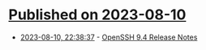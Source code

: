 # [Published on 2023-08-10](index.md)

* [2023-08-10, 22:38:37](https://lobste.rs/s/mghxmo/openssh_9_4_release_notes) - [OpenSSH 9.4 Release Notes](https://www.openssh.com/releasenotes.html#9.4p1)
